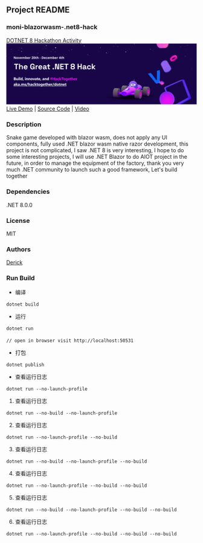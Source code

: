 ## Project README

### moni-blazorwasm-.net8-hack

[DOTNET 8 Hackathon Activity](https://github.com/microsoft/hack-together-dotnet)
![Alt text](image.png)
[Live Demo](https://moni-blazorwasm--net8-hack.pages.dev/) | [Source Code](https://github.com/dotnet/moni-blazorwasm-.net8-hack) | [Video](https://drive.google.com/file/d/1uF55fimHxMZlE-V4IS17uOECxrBaraP7/view?usp=drive_link)

### Description
Snake game developed with blazor wasm, does not apply any UI components, fully used .NET blazor wasm native razor development, this project is not complicated, I saw .NET 8 is very interesting, I hope to do some interesting projects, I will use .NET Blazor to do AIOT project in the future, in order to manage the equipment of the factory, thank you very much .NET community to launch such a good framework, Let's build together

### Dependencies
.NET 8.0.0

### License
MIT

### Authors
[Derick](https://github.com/DerickIT)

### Run Build
- 编译
```
dotnet build
```
- 运行
```
dotnet run

// open in browser visit http://localhost:50531
```
- 打包
```
dotnet publish
```
- 查看运行日志
```
dotnet run --no-launch-profile
```
1. 查看运行日志
```
dotnet run --no-build --no-launch-profile
```
2. 查看运行日志
```
dotnet run --no-launch-profile --no-build
```
3. 查看运行日志
```
dotnet run --no-build --no-launch-profile --no-build
```
4. 查看运行日志
```
dotnet run --no-launch-profile --no-build --no-build
```
5. 查看运行日志
```
dotnet run --no-build --no-launch-profile --no-build --no-build
```
6. 查看运行日志
```
dotnet run --no-launch-profile --no-build --no-build --no-build
```